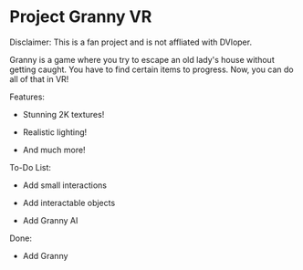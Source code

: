 # Project Granny VR
Disclaimer: This is a fan project and is not affliated with DVloper.

Granny is a game where you try to escape an old lady's house without getting caught. You have to find certain items to progress. Now, you can do all of that in VR!

Features:

- Stunning 2K textures!

- Realistic lighting!

- And much more!

To-Do List:

- Add small interactions

- Add interactable objects

- Add Granny AI

Done:

- Add Granny
